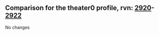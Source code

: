 ## Comparison for the theater0 profile, rvn: [2920](https://github.com/PRO100KatYT/FortniteProfileRevisions/tree/main/profiles/theater0/2920%20theater0.json)-[2922](https://github.com/PRO100KatYT/FortniteProfileRevisions/tree/main/profiles/theater0/2922%20theater0.json)

No changes

